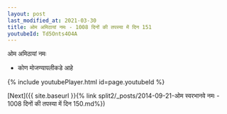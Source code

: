 ```yaml
---
layout: post
last_modified_at: 2021-03-30
title: ओम अमिठायां नमः - 1008 दिनों की तपस्या में दिन 151
youtubeId: Td5Onts4O4A
---
```

 
 
 ओम अमिठायां नमः  
 
 -  कोण मोजण्यापलीकडे आहे 
 
  
 
  
 
 
 
 
 
 


{% include youtubePlayer.html id=page.youtubeId %}
 
[Next]({{ site.baseurl }}{% link  split2/_posts/2014-09-21-ओम स्वरभानवे नमः - 1008 दिनों की तपस्या में दिन 150.md%})
 
